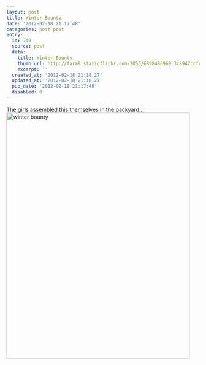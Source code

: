 ```yaml
---
layout: post
title: Winter Bounty
date: '2012-02-18 21:17:48'
categories: post post
entry:
  id: 740
  source: post
  data:
    title: Winter Bounty
    thumb_url: http://farm8.staticflickr.com/7055/6898486969_3c8947ccfc_s.jpg
    excerpt: ''
  created_at: '2012-02-18 21:18:27'
  updated_at: '2012-02-18 21:18:27'
  pub_date: '2012-02-18 21:17:48'
  disabled: 0
---
```

The girls assembled this themselves in the backyard...
<br/><a href="http://www.flickr.com/photos/thenobot/6898486969/" title="winter bounty by thenobot, on Flickr"><img src="http://farm8.staticflickr.com/7055/6898486969_3c8947ccfc_z.jpg" width="478" height="640" alt="winter bounty"></a>
